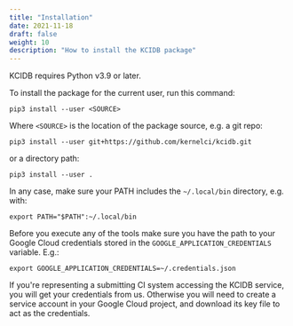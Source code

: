 ```yaml
---
title: "Installation"
date: 2021-11-18
draft: false
weight: 10
description: "How to install the KCIDB package"
---
```

KCIDB requires Python v3.9 or later.

To install the package for the current user, run this command:

    pip3 install --user <SOURCE>

Where `<SOURCE>` is the location of the package source, e.g. a git repo:

    pip3 install --user git+https://github.com/kernelci/kcidb.git

or a directory path:

    pip3 install --user .

In any case, make sure your PATH includes the `~/.local/bin` directory, e.g.
with:

    export PATH="$PATH":~/.local/bin

Before you execute any of the tools make sure you have the path to your Google
Cloud credentials stored in the `GOOGLE_APPLICATION_CREDENTIALS` variable.
E.g.:

    export GOOGLE_APPLICATION_CREDENTIALS=~/.credentials.json

If you're representing a submitting CI system accessing the KCIDB service, you
will get your credentials from us. Otherwise you will need to create a service
account in your Google Cloud project, and download its key file to act as the
credentials.
